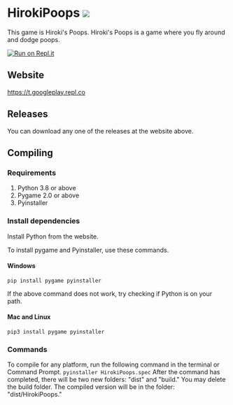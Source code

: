 # HirokiPoops ![](icon.ico)

This game is Hiroki's Poops.
Hiroki's Poops is a game where you fly around and dodge poops.

[![Run on Repl.it](https://repl.it/badge/github/mak448a/HirokiPoops2.1)](https://repl.it/github/mak448a/HirokiPoops2.1)

## Website
https://t.googleplay.repl.co
<br>

## Releases
You can download any one of the releases at the website above.


## Compiling
### Requirements
1. Python 3.8 or above
2. Pygame 2.0 or above
3. Pyinstaller

### Install dependencies
Install Python from the website.

To install pygame and Pyinstaller, use these commands.

#### Windows

`pip install pygame pyinstaller`

If the above command does not work, try checking if Python is on your path.

#### Mac and Linux
`pip3 install pygame pyinstaller`

### Commands
To compile for any platform, run the following command in the terminal or Command Prompt.
`pyinstaller HirokiPoops.spec`
After the command has completed, there will be two new folders: "dist" and "build."
You may delete the build folder. The compiled version will be in the folder: "dist/HirokiPoops."
